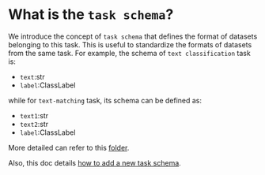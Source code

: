 # What is the `task schema`?

We introduce the concept of `task schema` that defines the format of datasets belonging to this task. This is useful to
standardize the formats of datasets from the same task.
For example, the schema of `text classification` task is:

* `text`:str
* `label`:ClassLabel

while for `text-matching` task, its schema can be defined as:
  
* `text1`:str
* `text2`:str
* `label`:ClassLabel

More detailed can refer to this [folder](https://github.com/ExpressAI/DataLab/tree/main/src/datalabs/tasks).

Also, this doc details [how to add a new task schema](add_new_task_schema.md).
